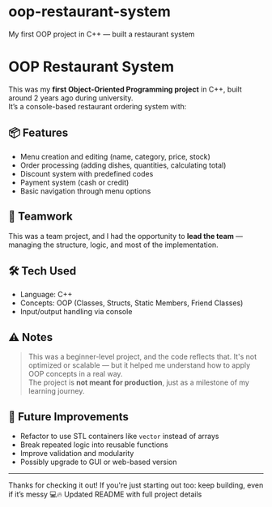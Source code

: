 # oop-restaurant-system
My first OOP project in C++ — built a restaurant system
# OOP Restaurant System

This was my **first Object-Oriented Programming project** in C++, built around 2 years ago during university.  
It’s a console-based restaurant ordering system with:

## 📦 Features
- Menu creation and editing (name, category, price, stock)
- Order processing (adding dishes, quantities, calculating total)
- Discount system with predefined codes
- Payment system (cash or credit)
- Basic navigation through menu options

## 👥 Teamwork
This was a team project, and I had the opportunity to **lead the team** — managing the structure, logic, and most of the implementation.

## 🛠 Tech Used
- Language: C++
- Concepts: OOP (Classes, Structs, Static Members, Friend Classes)
- Input/output handling via console

## ⚠️ Notes
> This was a beginner-level project, and the code reflects that. It's not optimized or scalable — but it helped me understand how to apply OOP concepts in a real way.  
> The project is **not meant for production**, just as a milestone of my learning journey.

## 🔄 Future Improvements
- Refactor to use STL containers like `vector` instead of arrays
- Break repeated logic into reusable functions
- Improve validation and modularity
- Possibly upgrade to GUI or web-based version

---

Thanks for checking it out! If you're just starting out too: keep building, even if it’s messy 💻🔥
Updated README with full project details
